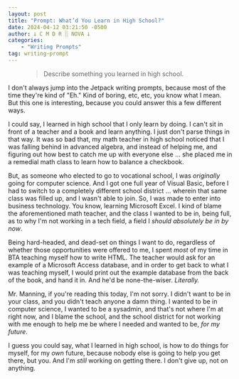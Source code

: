 ```yaml
---
layout: post
title: "Prompt: What’d You Learn in High School?"
date: 2024-04-12 03:21:50 -0500
author: 𐕣 C M D R ░ NOVA 𐕣
categories:
    - "Writing Prompts"
tag: writing-prompt
---
```


<!-- wp:pullquote -->
<figure class="wp-block-pullquote"><blockquote><p>Describe something you learned in high school.</p></blockquote></figure>
<!-- /wp:pullquote -->

<!-- wp:paragraph -->
<p>I don't always jump into the Jetpack writing prompts, because most of the time they're kind of "Eh." Kind of boring, etc, etc, you know what I mean. But this one is interesting, because you could answer this a few different ways.</p>
<!-- /wp:paragraph -->

<!-- wp:paragraph -->
<p>I could say, I learned in high school that I only learn by doing. I can't sit in front of a teacher and a book and learn anything. I just don't parse things in that way. It was so bad that, my math teacher in high school noticed that I was falling behind in advanced algebra, and instead of helping me, and figuring out how best to catch me up with everyone else ... she placed me in a remedial math class to learn how to balance a checkbook.</p>
<!-- /wp:paragraph -->

<!-- wp:paragraph -->
<p>But, as someone who elected to go to vocational school, I was <em>originally</em> going for computer science. And I got one full year of Visual Basic, before I had to switch to a completely different school district ... wherein that same class was filled up, and I wasn't able to join. So, I was made to enter into business technology. You know, learning Microsoft Excel. I kind of blame the aforementioned math teacher, and the class I wanted to be in, being full, as to why I'm not working in a tech field, a field I <em>should absolutely be in by now</em>.</p>
<!-- /wp:paragraph -->

<!-- wp:paragraph -->
<p>Being hard-headed, and dead-set on things I want to do, regardless of whether those opportunities were offered to me, I spent <em>most</em> of my time in BTA teaching myself how to write HTML. The teacher would ask for an example of a Microsoft Access database, and in order to get back to what I was teaching myself, I would print out the example database from the back of the book, and hand it in. And he'd be none-the-wiser. <em>Literally.</em></p>
<!-- /wp:paragraph -->

<!-- wp:paragraph -->
<p>Mr. Manning, if you're reading this today, I'm not sorry. I didn't want to be in your class, and you didn't teach anyone a damn thing. I wanted to be in computer science, I wanted to be a sysadmin, and that's not where I'm at right now, and I blame the school, and the school district for not working with me enough to help me be where I needed and wanted to be, <em>for my future</em>.</p>
<!-- /wp:paragraph -->

<!-- wp:paragraph -->
<p>I guess you could say, what I learned in high school, is how to do things for myself, for my <em>own</em> future, because nobody else is going to help you get there, but you. And I'm <em>still</em> working on getting there. I don't give up, not on anything.</p>
<!-- /wp:paragraph -->